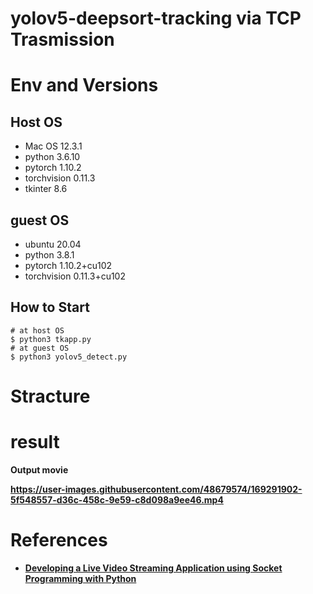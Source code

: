 # yolov5-deepsort-tracking via TCP Trasmission

# Env and Versions

## Host OS
- Mac OS 12.3.1
- python 3.6.10
- pytorch 1.10.2
- torchvision 0.11.3
- tkinter 8.6 

## guest OS
- ubuntu 20.04
- python 3.8.1
- pytorch 1.10.2+cu102
- torchvision 0.11.3+cu102


## How to Start

```
# at host OS
$ python3 tkapp.py
# at guest OS
$ python3 yolov5_detect.py
```


# Stracture

# result
<b>Output movie<b>
  
https://user-images.githubusercontent.com/48679574/169291902-5f548557-d36c-458c-9e59-c8d098a9ee46.mp4

# References
- [Developing a Live Video Streaming Application using Socket Programming with Python](https://medium.com/nerd-for-tech/developing-a-live-video-streaming-application-using-socket-programming-with-python-6bc24e522f19)

